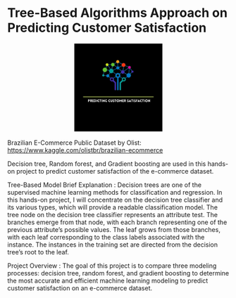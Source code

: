 # Tree-Based Algorithms Approach on Predicting Customer Satisfaction

<div align="center">
    <img src="Predicting Customer Satisfaction.jpeg" alt="Logo" width="200" height="200">
</div>

Brazilian E-Commerce Public Dataset by Olist: https://www.kaggle.com/olistbr/brazilian-ecommerce

Decision tree, Random forest, and Gradient boosting are used in this hands-on project to predict customer satisfaction of the e-commerce dataset.

Tree-Based Model Brief Explanation :
Decision trees are one of the supervised machine learning methods for classification and regression. In this hands-on project, I will concentrate on the decision tree classifier and its various types, which will provide a readable classification model. The tree node on the decision tree classifier represents an attribute test. The branches emerge from that node, with each branch representing one of the previous attribute’s possible values. The leaf grows from those branches, with each leaf corresponding to the class labels associated with the instance. The instances in the training set are directed from the decision tree’s root to the leaf.

Project Overview :
The goal of this project is to compare three modeling processes: decision tree, random forest, and gradient boosting to determine the most accurate and efficient machine learning modeling to predict customer satisfaction on an e-commerce dataset.

